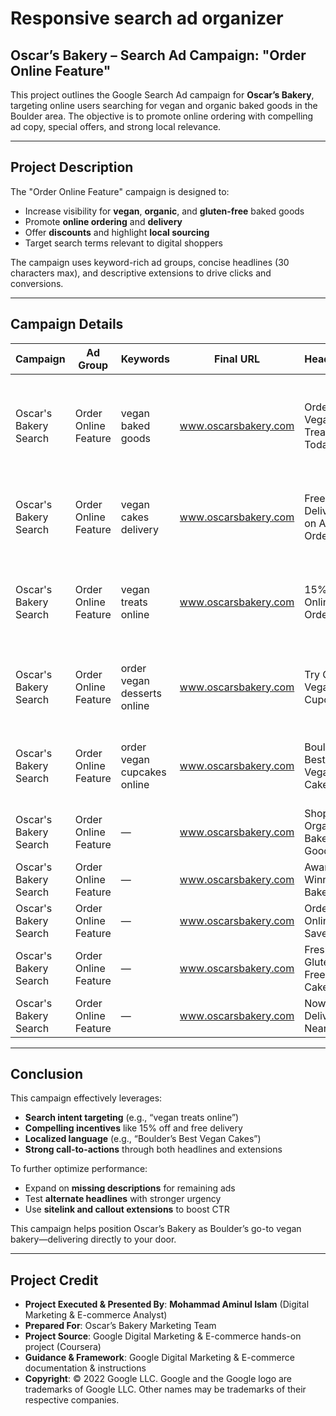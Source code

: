 # Responsive search ad organizer

## Oscar’s Bakery – Search Ad Campaign: "Order Online Feature"

This project outlines the Google Search Ad campaign for **Oscar’s Bakery**, targeting online users searching for vegan and organic baked goods in the Boulder area. The objective is to promote online ordering with compelling ad copy, special offers, and strong local relevance.

---

## Project Description

The "Order Online Feature" campaign is designed to:

- Increase visibility for **vegan**, **organic**, and **gluten-free** baked goods
- Promote **online ordering** and **delivery**
- Offer **discounts** and highlight **local sourcing**
- Target search terms relevant to digital shoppers

The campaign uses keyword-rich ad groups, concise headlines (30 characters max), and descriptive extensions to drive clicks and conversions.

---

## Campaign Details

| **Campaign**           | **Ad Group**          | **Keywords**                    | **Final URL**                | **Headlines**                 | **Characters** | **Descriptions**                                                                 | **Characters** | **Extensions**             | **Characters** |
|------------------------|-----------------------|----------------------------------|------------------------------|-------------------------------|----------------|----------------------------------------------------------------------------------|----------------|-----------------------------|----------------|
| Oscar's Bakery Search  | Order Online Feature  | vegan baked goods               | www.oscarsbakery.com         | Order Vegan Treats Today      | 24             | Get 15% off & free delivery on all online vegan bakery orders today.           | 68             | Free Delivery               | 13             |
| Oscar's Bakery Search  | Order Online Feature  | vegan cakes delivery            | www.oscarsbakery.com         | Free Delivery on All Orders   | 27             | Try Boulder’s top vegan, gluten-free, & organic cupcakes and cakes.           | 69             | 15% Off Online Orders       | 21             |
| Oscar's Bakery Search  | Order Online Feature  | vegan treats online             | www.oscarsbakery.com         | 15% Off Online Orders         | 21             | Enjoy award-winning bakery treats from the comfort of your home.              | 64             | Award-Winning Bakery        | 20             |
| Oscar's Bakery Search  | Order Online Feature  | order vegan desserts online     | www.oscarsbakery.com         | Try Our Vegan Cupcakes        | 22             | Fast delivery of fresh, local, and organic baked goods in Boulder.            | 66             | Open 7 Days a Week          | 18             |
| Oscar's Bakery Search  | Order Online Feature  | order vegan cupcakes online     | www.oscarsbakery.com         | Boulder's Best Vegan Cakes    | 26             | Delicious custom cakes now available for online order and delivery.           | 67             | Local Ingredients           | 17             |
| Oscar's Bakery Search  | Order Online Feature  | —                                | www.oscarsbakery.com         | Shop Organic Baked Goods      | 24             | —                                                                                | —              | —                           | —              |
| Oscar's Bakery Search  | Order Online Feature  | —                                | www.oscarsbakery.com         | Award-Winning Bakery          | 20             | —                                                                                | —              | —                           | —              |
| Oscar's Bakery Search  | Order Online Feature  | —                                | www.oscarsbakery.com         | Order Online, Save Big        | 22             | —                                                                                | —              | —                           | —              |
| Oscar's Bakery Search  | Order Online Feature  | —                                | www.oscarsbakery.com         | Fresh Gluten-Free Cakes       | 23             | —                                                                                | —              | —                           | —              |
| Oscar's Bakery Search  | Order Online Feature  | —                                | www.oscarsbakery.com         | Now Delivering Near You       | 23             | —                                                                                | —              | —                           | —              |

---

## Conclusion

This campaign effectively leverages:
- **Search intent targeting** (e.g., “vegan treats online”)
- **Compelling incentives** like 15% off and free delivery
- **Localized language** (e.g., “Boulder’s Best Vegan Cakes”)
- **Strong call-to-actions** through both headlines and extensions

To further optimize performance:
- Expand on **missing descriptions** for remaining ads
- Test **alternate headlines** with stronger urgency
- Use **sitelink and callout extensions** to boost CTR

This campaign helps position Oscar’s Bakery as Boulder’s go-to vegan bakery—delivering directly to your door.

---

## Project Credit  
- **Project Executed & Presented By**: **Mohammad Aminul Islam** (Digital Marketing & E-commerce Analyst)  
- **Prepared For**: Oscar’s Bakery Marketing Team  
- **Project Source**: Google Digital Marketing & E-commerce hands-on project (Coursera)  
- **Guidance & Framework**: Google Digital Marketing & E-commerce documentation & instructions  
- **Copyright**: © 2022 Google LLC. Google and the Google logo are trademarks of Google LLC. Other names may be trademarks of their respective companies.
